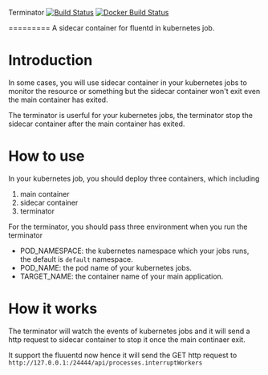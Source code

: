 Terminator [![Build Status](https://travis-ci.org/hwchiu/terminator.svg?branch=master)](https://travis-ci.org/hwchiu/terminator) [![Docker Build Status](https://img.shields.io/docker/build/hwchiu/terminator.svg)](https://hub.docker.com/r/hwchiu/terminator/)

=========
A sidecar container for fluentd in kubernetes job.

Introduction
============
In some cases, you will use sidecar container in your kubernetes jobs 
to monitor the resource or something but the sidecar container won't exit even the main 
container has exited.

The terminator is userful for your kubernetes jobs, the terminator stop the sidecar container
after the main container has exited.

How to use
==========
In your kubernetes job, you should deploy three containers, which including
1. main container
2. sidecar container
3. terminator

For the terminator, you should pass three environment when you run the terminator
- POD_NAMESPACE: the kubernetes namespace which your jobs runs, the default is `default` namespace.
- POD_NAME: the pod name of your kubernetes jobs.
- TARGET_NAME: the container name of your main application.

How it works
============
The terminator will watch the events of kubernetes jobs and it will send a http request to sidecar container to
stop it once the main continaer exit.

It support the fluuentd now hence it will send the GET http request to `http://127.0.0.1:/24444/api/processes.interruptWorkers`
